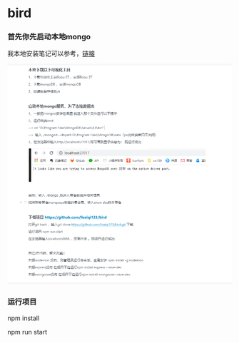 # bird
### 首先你先启动本地mongo
我本地安装笔记可以参考，[链接](https://app.yinxiang.com/shard/s9/nl/1/1ade5364-a45a-4214-90ac-90030e8e9c1b?title=%E6%9C%AC%E5%9C%B0node%EF%BC%88bird%EF%BC%89%E9%A1%B9%E7%9B%AE%E8%BF%90%E8%A1%8C)
  
![项目从头运行方法](https://github.com/lisaiqi123/bird/blob/main/static/image/way.png)

### 运行项目
  npm install
  
  npm run start
